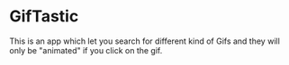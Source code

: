# GifTastic

This is an app which let you search for different kind of Gifs and they will only be "animated" if you click on the gif. 
